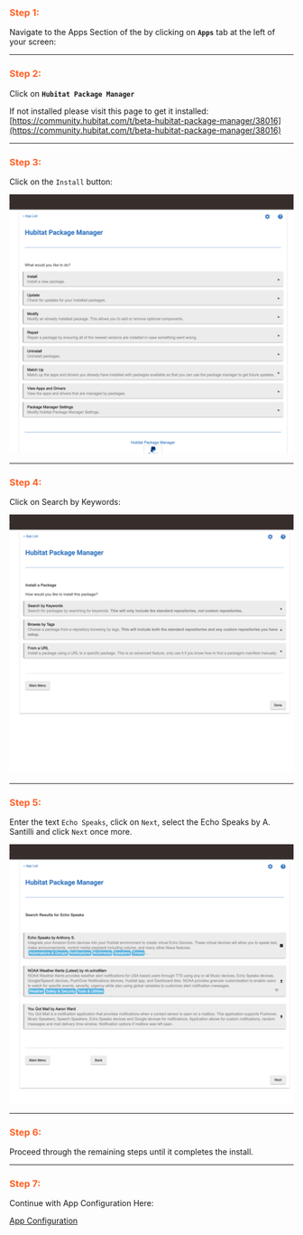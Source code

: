 ### <h3 style="color: #FF6025;">Step 1:</h3>

Navigate to the Apps Section of the by clicking on **`Apps`** tab at the left of your screen:


---
### <h3 style="color: #FF6025;">Step 2:</h3>

Click on **`Hubitat Package Manager`**

If not installed please visit this page to get it installed: [https://community.hubitat.com/t/beta-hubitat-package-manager/38016](https://community.hubitat.com/t/beta-hubitat-package-manager/38016)

---
### <h3 style="color: #FF6025;">Step 3:</h3>

Click on the `Install` button:

![screenshot](img/hpm_install_1.png)

---
### <h3 style="color: #FF6025;">Step 4:</h3>

Click on Search by Keywords:

![screenshot](img/hpm_install_2.png)

---
### <h3 style="color: #FF6025;">Step 5:</h3>

Enter the text `Echo Speaks`, click on `Next`, select the Echo Speaks by A. Santilli and click `Next` once more.

![screenshot](img/hpm_install_3.png)

---
### <h3 style="color: #FF6025;">Step 6:</h3>

Proceed through the remaining steps until it completes the install.

---
### <h3 style="color: #FF6025;">Step 7:</h3>

Continue with App Configuration Here:

[App Configuration](/hubitat/configuration/config_app/)
